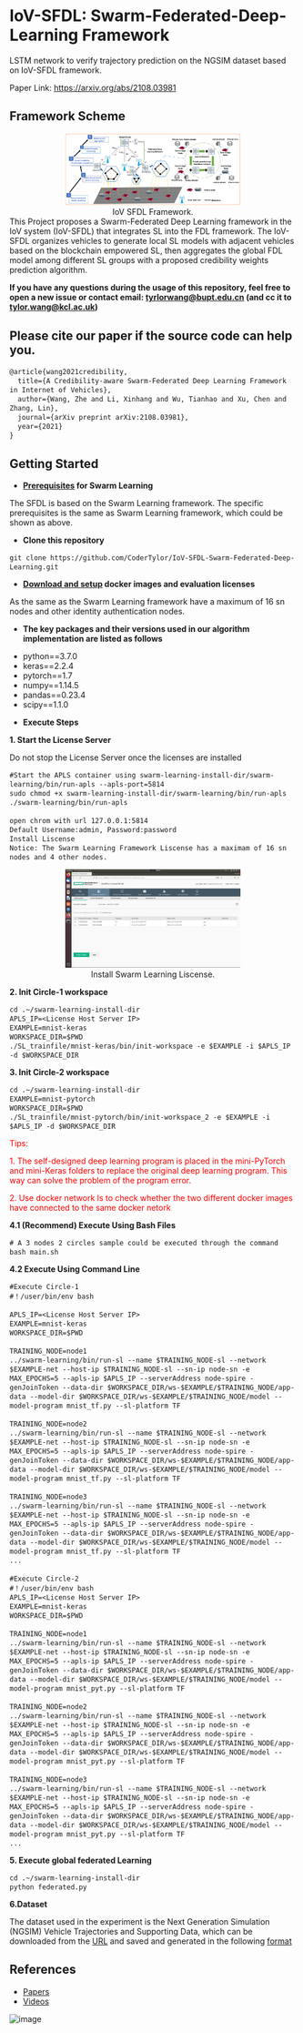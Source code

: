 # IoV-SFDL: Swarm-Federated-Deep-Learning Framework
LSTM network to verify trajectory prediction on the NGSIM dataset based on IoV-SFDL framework.

Paper Link:   https://arxiv.org/abs/2108.03981

## Framework Scheme



<div>			<!--块级封装-->
    <center>	<!--将图片和文字居中-->
    <img src="./Fig/scheme.png"
         alt="Fig not Found"
         style="zoom:30%"/>
    <br>		<!--换行-->
  IoV SFDL Framework.	<!--标题-->
    </center>
</div>
This Project proposes a Swarm-Federated Deep Learning framework in the IoV system (IoV-SFDL) that integrates SL into the FDL framework. The IoV-SFDL organizes vehicles to generate local SL models with adjacent vehicles based on the blockchain empowered SL, then aggregates the global FDL model among different SL groups with a proposed credibility weights prediction algorithm.

**If you have any questions during the usage of this repository, feel free to open a new issue or contact email: tyrlorwang@bupt.edu.cn (and cc it to tylor.wang@kcl.ac.uk)**

## Please cite our paper if the source code can help you.

```
@article{wang2021credibility,
  title={A Credibility-aware Swarm-Federated Deep Learning Framework in Internet of Vehicles},
  author={Wang, Zhe and Li, Xinhang and Wu, Tianhao and Xu, Chen and Zhang, Lin},
  journal={arXiv preprint arXiv:2108.03981},
  year={2021}
}
```

## Getting Started

* **[Prerequisites](https://github.com/HewlettPackard/swarm-learning/blob/v0.3.0/docs/Prerequisites.md) for Swarm Learning**

The SFDL is based on the Swarm Learning framework. The specific prerequisites is the same as Swarm Learning framework, which could be shown as above.

* **Clone this repository**

```shell
git clone https://github.com/CoderTylor/IoV-SFDL-Swarm-Federated-Deep-Learning.git
```

* **[Download and setup](https://github.com/HewlettPackard/swarm-learning/blob/v0.3.0/docs/setup.md) docker images and evaluation licenses**

As the same as the Swarm Learning framework have a maximum of 16 sn nodes and other identity authentication nodes.

* **The key packages and their versions used in our algorithm implementation are listed as follows**

- python==3.7.0
- keras==2.2.4
- pytorch==1.7
- numpy==1.14.5
- pandas==0.23.4
- scipy==1.1.0



* **Execute Steps**

**1. Start the License Server**

Do not stop the License Server once the licenses are installed

```shell
#Start the APLS container using swarm-learning-install-dir/swarm-learning/bin/run-apls --apls-port=5814
sudo chmod +x swarm-learning-install-dir/swarm-learning/bin/run-apls
./swarm-learning/bin/run-apls

open chrom with url 127.0.0.1:5814
Default Username:admin, Password:password
Install Liscense
Notice: The Swarm Learning Framework Liscense has a maximam of 16 sn nodes and 4 other nodes.
```

<div>			<!--块级封装-->
    <center>	<!--将图片和文字居中-->
    <img src="./Fig/Install Liscense.png"
         alt="Fig not Found"
         style="zoom:30%"/>
    <br>		<!--换行-->
  Install Swarm Learning Liscense.	<!--标题-->
    </center>
</div>


**2. Init Circle-1 workspace**

```shell
cd .~/swarm-learning-install-dir
APLS_IP=<License Host Server IP>
EXAMPLE=mnist-keras
WORKSPACE_DIR=$PWD
./SL_trainfile/mnist-keras/bin/init-workspace -e $EXAMPLE -i $APLS_IP -d $WORKSPACE_DIR
```

**3. Init Circle-2 workspace**

```shell
cd .~/swarm-learning-install-dir
EXAMPLE=mnist-pytorch
WORKSPACE_DIR=$PWD
./SL_trainfile/mnist-pytorch/bin/init-workspace_2 -e $EXAMPLE -i $APLS_IP -d $WORKSPACE_DIR
```

<font color=red>Tips: </font> 

<font color=red>1. The self-designed deep learning program is placed in the mini-PyTorch and mini-Keras folders to replace the original deep learning program. This way can solve the problem of the program error.</font> 

<font color=red>2. Use docker network ls to check whether the two different docker images have connected to the same docker netork</font> 

**4.1 (Recommend) Execute Using Bash Files**

```
# A 3 nodes 2 circles sample could be executed through the command 
bash main.sh
```

**4.2 Execute Using Command Line**

```shell
#Execute Circle-1
#！/user/bin/env bash

APLS_IP=<License Host Server IP>
EXAMPLE=mnist-keras
WORKSPACE_DIR=$PWD

TRAINING_NODE=node1
../swarm-learning/bin/run-sl --name $TRAINING_NODE-sl --network $EXAMPLE-net --host-ip $TRAINING_NODE-sl --sn-ip node-sn -e MAX_EPOCHS=5 --apls-ip $APLS_IP --serverAddress node-spire -genJoinToken --data-dir $WORKSPACE_DIR/ws-$EXAMPLE/$TRAINING_NODE/app-data --model-dir $WORKSPACE_DIR/ws-$EXAMPLE/$TRAINING_NODE/model --model-program mnist_tf.py --sl-platform TF

TRAINING_NODE=node2
../swarm-learning/bin/run-sl --name $TRAINING_NODE-sl --network $EXAMPLE-net --host-ip $TRAINING_NODE-sl --sn-ip node-sn -e MAX_EPOCHS=5 --apls-ip $APLS_IP --serverAddress node-spire -genJoinToken --data-dir $WORKSPACE_DIR/ws-$EXAMPLE/$TRAINING_NODE/app-data --model-dir $WORKSPACE_DIR/ws-$EXAMPLE/$TRAINING_NODE/model --model-program mnist_tf.py --sl-platform TF

TRAINING_NODE=node3
../swarm-learning/bin/run-sl --name $TRAINING_NODE-sl --network $EXAMPLE-net --host-ip $TRAINING_NODE-sl --sn-ip node-sn -e MAX_EPOCHS=5 --apls-ip $APLS_IP --serverAddress node-spire -genJoinToken --data-dir $WORKSPACE_DIR/ws-$EXAMPLE/$TRAINING_NODE/app-data --model-dir $WORKSPACE_DIR/ws-$EXAMPLE/$TRAINING_NODE/model --model-program mnist_tf.py --sl-platform TF
...

#Execute Circle-2
#！/user/bin/env bash
APLS_IP=<License Host Server IP>
EXAMPLE=mnist-keras
WORKSPACE_DIR=$PWD

TRAINING_NODE=node1
../swarm-learning/bin/run-sl --name $TRAINING_NODE-sl --network $EXAMPLE-net --host-ip $TRAINING_NODE-sl --sn-ip node-sn -e MAX_EPOCHS=5 --apls-ip $APLS_IP --serverAddress node-spire -genJoinToken --data-dir $WORKSPACE_DIR/ws-$EXAMPLE/$TRAINING_NODE/app-data --model-dir $WORKSPACE_DIR/ws-$EXAMPLE/$TRAINING_NODE/model --model-program mnist_pyt.py --sl-platform TF

TRAINING_NODE=node2
../swarm-learning/bin/run-sl --name $TRAINING_NODE-sl --network $EXAMPLE-net --host-ip $TRAINING_NODE-sl --sn-ip node-sn -e MAX_EPOCHS=5 --apls-ip $APLS_IP --serverAddress node-spire -genJoinToken --data-dir $WORKSPACE_DIR/ws-$EXAMPLE/$TRAINING_NODE/app-data --model-dir $WORKSPACE_DIR/ws-$EXAMPLE/$TRAINING_NODE/model --model-program mnist_pyt.py --sl-platform TF
	
TRAINING_NODE=node3
../swarm-learning/bin/run-sl --name $TRAINING_NODE-sl --network $EXAMPLE-net --host-ip $TRAINING_NODE-sl --sn-ip node-sn -e MAX_EPOCHS=5 --apls-ip $APLS_IP --serverAddress node-spire -genJoinToken --data-dir $WORKSPACE_DIR/ws-$EXAMPLE/$TRAINING_NODE/app-data --model-dir $WORKSPACE_DIR/ws-$EXAMPLE/$TRAINING_NODE/model --model-program mnist_pyt.py --sl-platform TF
...
```

**5. Execute global federated Learning**

```shell
cd .~/swarm-learning-install-dir
python federated.py
```

**6.Dataset**

The dataset used in the experiment is the Next Generation Simulation (NGSIM) Vehicle Trajectories and Supporting Data, which can be downloaded from the [URL](https://www.fhwa.dot.gov/publications/research/operations/06137/index.cfm) and saved and generated in the following [format](https://github.com/CoderTylor/IoV-SFDL-Swarm-Federated-Deep-Learning/blob/main/data/test.csv)



## References

- [Papers](https://arxiv.org/pdf/2108.03981.pdf)
- [Videos]()

![image](https://github.com/CoderTylor/IoV-SFDL-Swarm-Federated-Deep-Learning/blob/main/Fig/Trim.gif)

